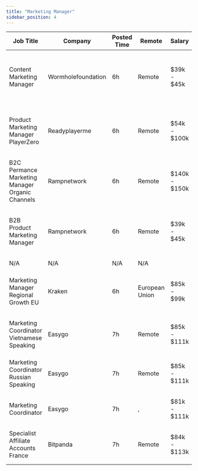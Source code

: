 ```yaml
---
title: "Marketing Manager"
sidebar_position: 4
---
```


| Job Title | Company | Posted Time | Remote | Salary | Tags | Apply Link |
|-----------|---------|-------------|--------|--------|------|------------|
| Content Marketing Manager | Wormholefoundation | 6h | Remote | $39k - $45k | content marketing, marketing manager, marketing, non tech, blockchain | [Apply](https://web3.career/content-marketing-manager-wormholefoundation/96945) |
| Product Marketing Manager PlayerZero | Readyplayerme | 6h | Remote | $54k - $100k | marketing manager, marketing, non tech, product marketing, blockchain | [Apply](https://web3.career/product-marketing-manager-for-playerzero-readyplayerme/92180) |
| B2C Permance Marketing Manager Organic Channels | Rampnetwork | 6h | Remote | $140k - $150k | c, c plus plus, marketing manager, marketing, non tech | [Apply](https://web3.career/b2c-performance-marketing-manager-organic-channels-rampnetwork/95812) |
| B2B Product Marketing Manager | Rampnetwork | 6h | Remote | $39k - $45k | marketing manager, marketing, non tech, product marketing, blockchain | [Apply](https://web3.career/b2b-product-marketing-manager-rampnetwork/95811) |
| N/A | N/A | N/A | N/A |  |  | [Apply](https://web3.career/metana) |
| Marketing Manager Regional Growth EU | Kraken | 6h | European Union | $85k - $99k | growth, marketing manager, marketing, non tech, blockchain | [Apply](https://web3.career/marketing-manager-regional-growth-eu-kraken/96916) |
| Marketing Coordinator Vietnamese Speaking | Easygo | 7h | Remote | $85k - $111k | marketing, non tech, crypto, gaming, remote | [Apply](https://web3.career/marketing-coordinator-vietnamese-speaking-easygo/96864) |
| Marketing Coordinator Russian Speaking | Easygo | 7h | Remote | $85k - $111k | marketing, non tech, crypto, gaming, remote | [Apply](https://web3.career/marketing-coordinator-russian-speaking-easygo/96863) |
| Marketing Coordinator | Easygo | 7h | , | $81k - $111k | marketing, non tech, gaming, crypto | [Apply](https://web3.career/marketing-coordinator-easygo/84837) |
| Specialist Affiliate Accounts France | Bitpanda | 7h | Remote | $84k - $113k | affiliate, marketing, non tech, crypto, bitcoin | [Apply](https://web3.career/specialist-affiliate-accounts-france-bitpanda/89760) |
